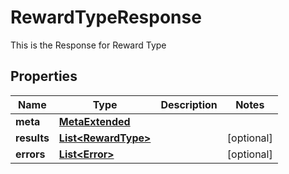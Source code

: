 

# RewardTypeResponse

This is the Response for Reward Type

## Properties

Name | Type | Description | Notes
------------ | ------------- | ------------- | -------------
**meta** | [**MetaExtended**](MetaExtended.md) |  | 
**results** | [**List&lt;RewardType&gt;**](RewardType.md) |  |  [optional]
**errors** | [**List&lt;Error&gt;**](Error.md) |  |  [optional]



